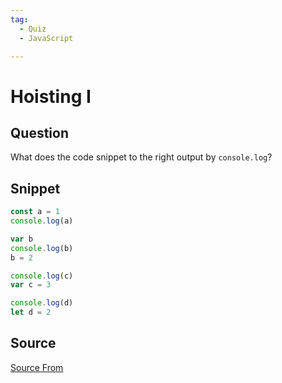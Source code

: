 ```yaml
---
tag:
  - Quiz
  - JavaScript

---
```

  
# Hoisting I

## Question
What does the code snippet to the right output by `console.log`?

## Snippet
```js
const a = 1
console.log(a)

var b
console.log(b)
b = 2

console.log(c)
var c = 3

console.log(d)
let d = 2
```
    


##  Source
[Source From](https://bigfrontend.dev/quiz/Hoisting-I)

  